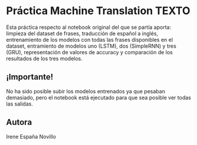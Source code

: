 # Práctica Machine Translation TEXTO

Esta práctica respecto al notebook original del que se partía aporta: limpieza del dataset de frases, traducción de español a inglés, entrenamiento de los modelos con todas las frases disponibles en el dataset, entramiento de modelos uno (LSTM), dos (SimpleRNN) y tres (GRU), representación de valores de accuracy y comparación de los resultados de los tres modelos.

## ¡Importante!

No ha sido posible subir los modelos entrenados ya que pesaban demasiado, pero el notebook está ejecutado para que sea posible ver todas las salidas.

## Autora

Irene España Novillo


